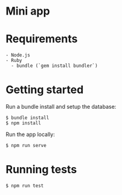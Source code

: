 # Mini app

# Requirements

    - Node.js
    - Ruby
      - bundle (`gem install bundler`)

# Getting started

Run a bundle install and setup the database:

    $ bundle install
    $ npm install

Run the app locally:

    $ npm run serve

# Running tests

    $ npm run test
